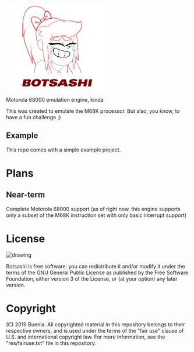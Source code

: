 <img src="https://github.com/Buenia0/Botsashi/blob/master/res/logo.png" alt="drawing" width="275"/>

Motorola 68000 emulation engine, kinda

This was created to emulate the M68K processor. But also, you know, to have a fun challenge ;)

## Example
This repo comes with a simple example project.

# Plans

## Near-term

Complete Motorola 68000 support (as of right now, this engine supports only a subset of the M68K instruction set with only basic interrupt support)

# License

<img src="https://www.gnu.org/graphics/gplv3-127x51.png" alt="drawing" width="150"/>

Botsashi is free software: you can redistribute it and/or modify it under the terms of the GNU General Public License as published by the Free Software Foundation, either version 3 of the License, or (at your option) any later version.

# Copyright

(C) 2019 Buenia. All copyrighted material in this repository belongs to their respective owners, and is used under the terms of the "fair use" clause of U.S. and international copyright law. For more information, see the "res/fairuse.txt" file in this repository.
